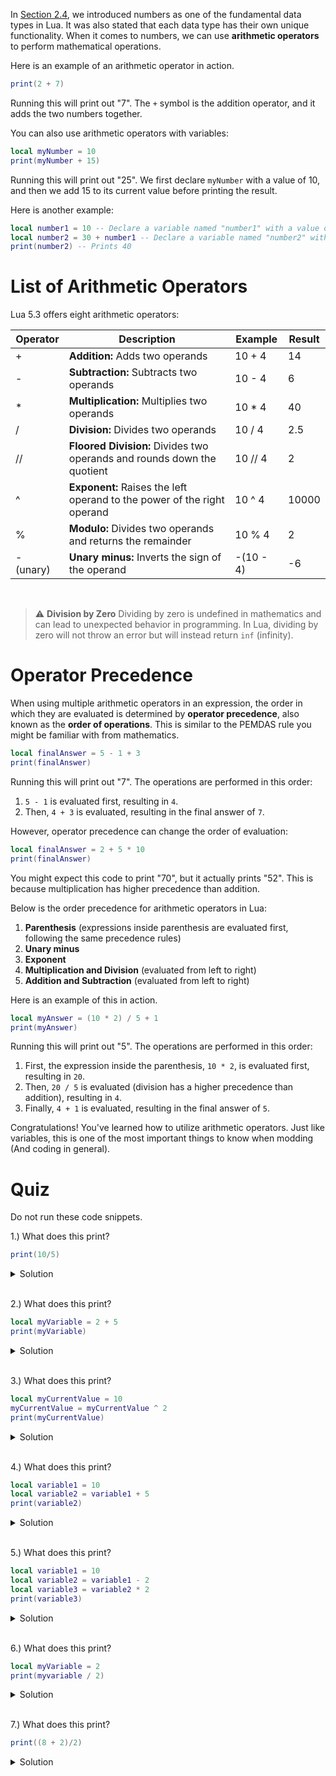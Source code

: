 In [Section 2.4](./Section%204%20-%20Intro%20to%20Data%20Types.md), we introduced numbers as one of the fundamental data types in Lua. It was also stated that each data type has their own unique functionality. When it comes to numbers, we can use **arithmetic operators** to perform mathematical operations.

Here is an example of an arithmetic operator in action.

```lua
print(2 + 7)
```

Running this will print out "7". The `+` symbol is the addition operator, and it adds the two numbers together.

You can also use arithmetic operators with variables:

```lua
local myNumber = 10
print(myNumber + 15)
```

Running this will print out "25". We first declare `myNumber` with a value of 10, and then we add 15 to its current value before printing the result.

Here is another example:

```lua
local number1 = 10 -- Declare a variable named "number1" with a value of 10.
local number2 = 30 + number1 -- Declare a variable named "number2" with the value of `number1` added to 30.
print(number2) -- Prints 40
```

# List of Arithmetic Operators

Lua 5.3 offers eight arithmetic operators:

| Operator  | Description                                                             | Example   | Result |
| --------- | ----------------------------------------------------------------------- | --------- | ------ |
| +         | **Addition:** Adds two operands                                         | 10 + 4    | 14     |
| -         | **Subtraction:** Subtracts two operands                                 | 10 - 4    | 6      |
| \*        | **Multiplication:** Multiplies two operands                             | 10 \* 4   | 40     |
| /         | **Division:** Divides two operands                                      | 10 / 4    | 2.5    |
| //        | **Floored Division:** Divides two operands and rounds down the quotient | 10 // 4   | 2      |
| ^         | **Exponent:** Raises the left operand to the power of the right operand | 10 ^ 4    | 10000  |
| %         | **Modulo:** Divides two operands and returns the remainder              | 10 % 4    | 2      |
| - (unary) | **Unary minus:** Inverts the sign of the operand                        | -(10 - 4) | -6     |

<br>

> ⚠️ **Division by Zero**
> Dividing by zero is undefined in mathematics and can lead to unexpected behavior in programming. In Lua, dividing by zero will not throw an error but will instead return `inf` (infinity).

# Operator Precedence

When using multiple arithmetic operators in an expression, the order in which they are evaluated is determined by **operator precedence**, also known as the **order of operations**. This is similar to the PEMDAS rule you might be familiar with from mathematics.

```lua
local finalAnswer = 5 - 1 + 3
print(finalAnswer)
```

Running this will print out "7". The operations are performed in this order:

1. `5 - 1` is evaluated first, resulting in `4`.
2. Then, `4 + 3` is evaluated, resulting in the final answer of `7`.

However, operator precedence can change the order of evaluation:

```lua
local finalAnswer = 2 + 5 * 10
print(finalAnswer)
```

You might expect this code to print "70", but it actually prints "52". This is because multiplication has higher precedence than addition.

Below is the order precedence for arithmetic operators in Lua:

1. **Parenthesis** (expressions inside parenthesis are evaluated first, following the same precedence rules)
2. **Unary minus**
3. **Exponent**
4. **Multiplication and Division** (evaluated from left to right)
5. **Addition and Subtraction** (evaluated from left to right)

Here is an example of this in action.

```lua
local myAnswer = (10 * 2) / 5 + 1
print(myAnswer)
```

Running this will print out "5". The operations are performed in this order:

1. First, the expression inside the parenthesis, `10 * 2`, is evaluated first, resulting in `20`.
2. Then, `20 / 5` is evaluated (division has a higher precedence than addition), resulting in `4`.
3. Finally, `4 + 1` is evaluated, resulting in the final answer of `5`.

Congratulations! You've learned how to utilize arithmetic operators. Just like variables, this is one of the most important things to know when modding (And coding in general).

# Quiz

Do not run these code snippets.

1.) What does this print?

```lua
print(10/5)
```

<details>
  <summary>Solution</summary>
  2
</details>
<br>

2.) What does this print?

```lua
local myVariable = 2 + 5
print(myVariable)
```

<details>
  <summary>Solution</summary>
  7
</details>
<br>

3.) What does this print?

```lua
local myCurrentValue = 10
myCurrentValue = myCurrentValue ^ 2
print(myCurrentValue)
```

<details>
  <summary>Solution</summary>
  100
</details>
<br>

4.) What does this print?

```lua
local variable1 = 10
local variable2 = variable1 + 5
print(variable2)
```

<details>
  <summary>Solution</summary>
  15
</details>
<br>

5.) What does this print?

```lua
local variable1 = 10
local variable2 = variable1 - 2
local variable3 = variable2 * 2
print(variable3)
```

<details>
  <summary>Solution</summary>
  16.
</details>
<br>

6.) What does this print?

```lua
local myVariable = 2
print(myvariable / 2)
```

<details>
  <summary>Solution</summary>
  The code errors as it tries to perform an arithmetic on a nil value as there is no variable named `myvariable`
</details>
<br>

7.) What does this print?

```lua
print((8 + 2)/2)
```

<details>
  <summary>Solution</summary>
  5
</details>
